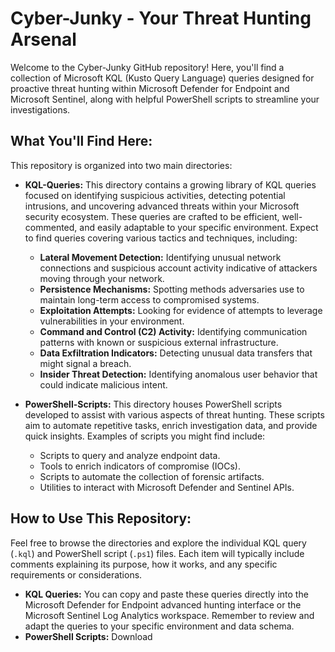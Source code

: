 # Cyber-Junky - Your Threat Hunting Arsenal

Welcome to the Cyber-Junky GitHub repository! Here, you'll find a collection of Microsoft KQL (Kusto Query Language) queries designed for proactive threat hunting within Microsoft Defender for Endpoint and Microsoft Sentinel, along with helpful PowerShell scripts to streamline your investigations.

## What You'll Find Here:

This repository is organized into two main directories:

* **KQL-Queries:** This directory contains a growing library of KQL queries focused on identifying suspicious activities, detecting potential intrusions, and uncovering advanced threats within your Microsoft security ecosystem. These queries are crafted to be efficient, well-commented, and easily adaptable to your specific environment. Expect to find queries covering various tactics and techniques, including:
    * **Lateral Movement Detection:** Identifying unusual network connections and suspicious account activity indicative of attackers moving through your network.
    * **Persistence Mechanisms:** Spotting methods adversaries use to maintain long-term access to compromised systems.
    * **Exploitation Attempts:** Looking for evidence of attempts to leverage vulnerabilities in your environment.
    * **Command and Control (C2) Activity:** Identifying communication patterns with known or suspicious external infrastructure.
    * **Data Exfiltration Indicators:** Detecting unusual data transfers that might signal a breach.
    * **Insider Threat Detection:** Identifying anomalous user behavior that could indicate malicious intent.

* **PowerShell-Scripts:** This directory houses PowerShell scripts developed to assist with various aspects of threat hunting. These scripts aim to automate repetitive tasks, enrich investigation data, and provide quick insights. Examples of scripts you might find include:
    * Scripts to query and analyze endpoint data.
    * Tools to enrich indicators of compromise (IOCs).
    * Scripts to automate the collection of forensic artifacts.
    * Utilities to interact with Microsoft Defender and Sentinel APIs.

## How to Use This Repository:

Feel free to browse the directories and explore the individual KQL query (`.kql`) and PowerShell script (`.ps1`) files. Each item will typically include comments explaining its purpose, how it works, and any specific requirements or considerations.

* **KQL Queries:** You can copy and paste these queries directly into the Microsoft Defender for Endpoint advanced hunting interface or the Microsoft Sentinel Log Analytics workspace. Remember to review and adapt the queries to your specific environment and data schema.
* **PowerShell Scripts:** Download
